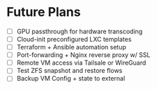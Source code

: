 # Future Plans

- [ ] GPU passthrough for hardware transcoding
- [ ] Cloud-init preconfigured LXC templates
- [ ] Terraform + Ansible automation setup
- [ ] Port-forwarding + Nginx reverse proxy w/ SSL
- [ ] Remote VM access via Tailsale or WireGuard
- [ ] Test ZFS snapshot and restore flows
- [ ] Backup VM Config + state to external
